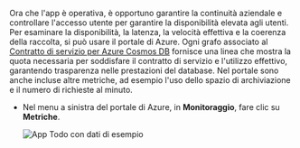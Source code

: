 Ora che l'app è operativa, è opportuno garantire la continuità aziendale e controllare l'accesso utente per garantire la disponibilità elevata agli utenti. Per esaminare la disponibilità, la latenza, la velocità effettiva e la coerenza della raccolta, si può usare il portale di Azure. Ogni grafo associato al [Contratto di servizio per Azure Cosmos DB](https://azure.microsoft.com/support/legal/sla/documentdb/) fornisce una linea che mostra la quota necessaria per soddisfare il contratto di servizio e l'utilizzo effettivo, garantendo trasparenza nelle prestazioni del database. Nel portale sono anche incluse altre metriche, ad esempio l'uso dello spazio di archiviazione e il numero di richieste al minuto.

* Nel menu a sinistra del portale di Azure, in **Monitoraggio**, fare clic su **Metriche**.

   ![App Todo con dati di esempio](./media/cosmos-db-tutorial-review-slas/azure-cosmosdb-portal-metrics-slas.png)
